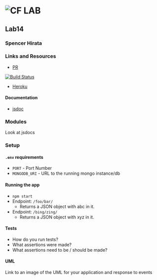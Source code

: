 ![CF](http://i.imgur.com/7v5ASc8.png) LAB
=================================================

## Lab14

### Spencer Hirata

### Links and Resources
* [PR](https://github.com/401-advanced-js/lab-14/pull/1)

[![Build Status](https://travis-ci.com/401-advanced-js/lab-14.svg?branch=master)](https://travis-ci.com/401-advanced-js/lab-14)

* [Heroku](https://nameless-lowlands-83867.herokuapp.com/)


#### Documentation
* [jsdoc](https://nameless-lowlands-83867.herokuapp.com/docs)

### Modules
Look at jsdocs

### Setup
#### `.env` requirements
* `PORT` - Port Number
* `MONGODB_URI` - URL to the running mongo instance/db

#### Running the app
* `npm start`
* Endpoint: `/foo/bar/`
  * Returns a JSON object with abc in it.
* Endpoint: `/bing/zing/`
  * Returns a JSON object with xyz in it.
  
#### Tests
* How do you run tests?
* What assertions were made?
* What assertions need to be / should be made?

#### UML
Link to an image of the UML for your application and response to events
